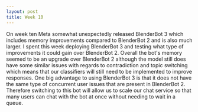 ```yaml
---
layout: post
title: Week 10
---
```


On week ten Meta somewhat unexpectedly released BlenderBot 3 which includes memory improvements compared to BlenderBot 2 and is also much larger. I spent this week deploying BlenderBot 3 and testing what type of improvements it could gain over BlenderBot 2. Overall the bot's memory seemed to be an upgrade over BlenderBot 2 although the model still does have some similar issues with regards to contradiction and topic switching which means that our classifiers will still need to be implemented to improve responses. One big advantage to using BlenderBot 3 is that it does not have the same type of concurrent user issues that are present in BlenderBot 2. Therefore switching to this bot will allow us to scale our chat service so that many users can chat with the bot at once without needing to wait in a queue. 
